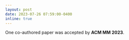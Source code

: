 ```yaml
---
layout: post
date: 2023-07-26 07:59:00-0400
inline: true
---
```


One co-authored paper was accepted by **ACM MM 2023**.
